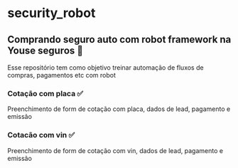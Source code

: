 # security_robot

## Comprando seguro auto com robot framework na Youse seguros 🚙

Esse repositório tem como objetivo treinar automação de fluxos de compras, pagamentos etc com robot 

### Cotação com placa  ✅
Preenchimento de form de cotação com placa, dados de lead, pagamento e emissão
### Cotacão com vin    ✅
Preenchimento de form de cotação com vin, dados de lead, pagamento e emissão

